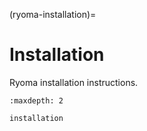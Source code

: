 (ryoma-installation)=

# Installation

Ryoma installation instructions.

```{toctree}
:maxdepth: 2

installation
```
